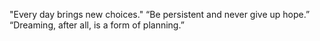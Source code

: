 "Every day brings new choices."
“Be persistent and never give up hope.”
“Dreaming, after all, is a form of planning.”

